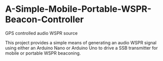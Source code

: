 # A-Simple-Mobile-Portable-WSPR-Beacon-Controller
GPS controlled audio WSPR source

This project provides a simple means of generating an audio WSPR signal using either an Arduino Nano or Arduino Uno to drive a SSB transmitter for mobile or portable WSPR beaconing.
